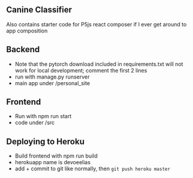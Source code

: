 ## Canine Classifier
Also contains starter code for P5js react composer if I ever get around to app composition

## Backend
- Note that the pytorch download included in requirements.txt will not work for local development; comment the first 2 lines
- run with manage.py runserver
- main app under /personal_site

## Frontend
- Run with npm run start
- code under /src

## Deploying to Heroku
- Build frontend with npm run build
- herokuapp name is devoeelias
- add + commit to git like normally, then `git push heroku master`
